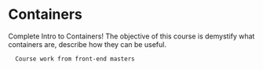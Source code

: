 # Containers
Complete Intro to Containers! The objective of this course is demystify what containers are, describe how they can be useful.


```
  Course work from front-end masters
```
